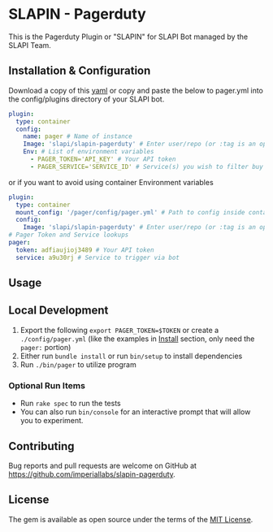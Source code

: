 # SLAPIN - Pagerduty

This is the Pagerduty Plugin or "SLAPIN" for SLAPI Bot managed by the SLAPI Team.

## Installation & Configuration

Download a copy of this [yaml](pager.yml) or copy and paste the below to pager.yml into the config/plugins directory of your SLAPI bot.

```yaml
plugin:
  type: container
  config:
    name: pager # Name of instance
    Image: 'slapi/slapin-pagerduty' # Enter user/repo (or :tag is an option as well) (standard docker pull procedures), you can also pull from a private repo via domain.com/repo
    Env: # List of environment variables
      - PAGER_TOKEN='API_KEY' # Your API token
      - PAGER_SERVICE='SERVICE_ID' # Service(s) you wish to filter buy (Coming Soon)
```

or if you want to avoid using container Environment variables

```yaml
plugin:
  type: container
  mount_config: '/pager/config/pager.yml' # Path to config inside container, Will check if not nil and will mount if this exists into container
  config:
    Image: 'slapi/slapin-pagerduty' # Enter user/repo (or :tag is an option as well) (standard docker pull procedures), you can also pull from a private repo via domain.com/repo
# Pager Token and Service lookups
pager:
  token: adfiaujioj3489 # Your API token
  service: a9u30rj # Service to trigger via bot
```

## Usage

## Local Development

1.  Export the following `export PAGER_TOKEN=$TOKEN` or create a `./config/pager.yml` (like the examples in [Install](#installation--configuration) section, only need the `pager:` portion)
2.  Either run `bundle install` or run `bin/setup` to install dependencies
3.  Run `./bin/pager` to utilize program

### Optional Run Items
-  Run `rake spec` to run the tests
-  You can also run `bin/console` for an interactive prompt that will allow you to experiment.

## Contributing

Bug reports and pull requests are welcome on GitHub at <https://github.com/imperiallabs/slapin-pagerduty>.

## License

The gem is available as open source under the terms of the [MIT License](http://opensource.org/licenses/MIT).
